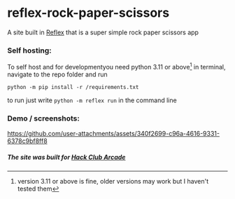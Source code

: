 # reflex-rock-paper-scissors




A site built in [Reflex](https://reflex.dev) that is a super simple rock paper scissors app



### Self hosting:
To self host and for developmentyou need python 3.11 or above[^1] 
in terminal, navigate to the repo folder and run 

`python -m pip install -r /requirements.txt`

to run just write `python -m reflex run` in the command line



[^1]:version 3.11 or above is fine, older versions may work but I haven't tested them

### Demo / screenshots:



https://github.com/user-attachments/assets/340f2699-c96a-4616-9331-6378c9bf8ff8





##### The site was built for [Hack Club Arcade](https://hackclub.com/arcade/)
